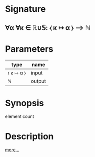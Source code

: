 # Signature
## ∀α ∀κ ∈ ℝ∪𝕊: ⧼ κ ↦ α ⧽ ⟶ ℕ

# Parameters

| type | name |
|------|------|
|⧼ κ ↦ α ⧽|input|
|ℕ|output|

# Synopsis
element count

# Description

[more...](https://en.wikipedia.org/wiki/Array_data_structure)